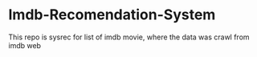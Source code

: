 # Imdb-Recomendation-System
This repo is sysrec for list of imdb movie, where the data was crawl from imdb web
